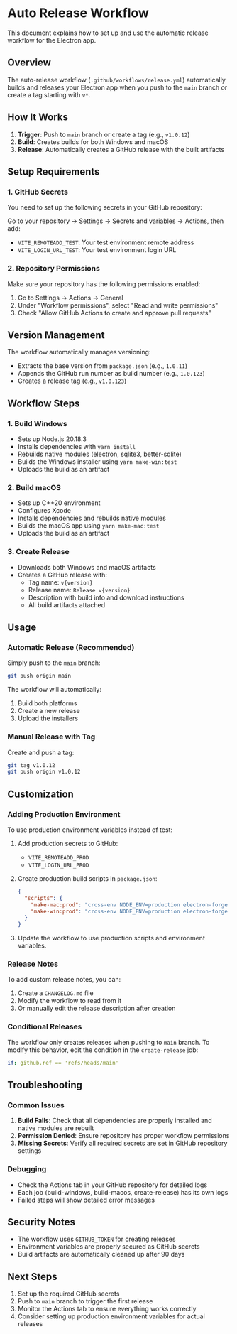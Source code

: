 # Auto Release Workflow

This document explains how to set up and use the automatic release workflow for the Electron app.

## Overview

The auto-release workflow (`.github/workflows/release.yml`) automatically builds and releases your Electron app when you push to the `main` branch or create a tag starting with `v*`.

## How It Works

1. **Trigger**: Push to `main` branch or create a tag (e.g., `v1.0.12`)
2. **Build**: Creates builds for both Windows and macOS
3. **Release**: Automatically creates a GitHub release with the built artifacts

## Setup Requirements

### 1. GitHub Secrets

You need to set up the following secrets in your GitHub repository:

Go to your repository → Settings → Secrets and variables → Actions, then add:

- `VITE_REMOTEADD_TEST`: Your test environment remote address
- `VITE_LOGIN_URL_TEST`: Your test environment login URL

### 2. Repository Permissions

Make sure your repository has the following permissions enabled:

1. Go to Settings → Actions → General
2. Under "Workflow permissions", select "Read and write permissions"
3. Check "Allow GitHub Actions to create and approve pull requests"

## Version Management

The workflow automatically manages versioning:

- Extracts the base version from `package.json` (e.g., `1.0.11`)
- Appends the GitHub run number as build number (e.g., `1.0.123`)
- Creates a release tag (e.g., `v1.0.123`)

## Workflow Steps

### 1. Build Windows
- Sets up Node.js 20.18.3
- Installs dependencies with `yarn install`
- Rebuilds native modules (electron, sqlite3, better-sqlite)
- Builds the Windows installer using `yarn make-win:test`
- Uploads the build as an artifact

### 2. Build macOS
- Sets up C++20 environment
- Configures Xcode
- Installs dependencies and rebuilds native modules
- Builds the macOS app using `yarn make-mac:test`
- Uploads the build as an artifact

### 3. Create Release
- Downloads both Windows and macOS artifacts
- Creates a GitHub release with:
  - Tag name: `v{version}`
  - Release name: `Release v{version}`
  - Description with build info and download instructions
  - All build artifacts attached

## Usage

### Automatic Release (Recommended)
Simply push to the `main` branch:
```bash
git push origin main
```

The workflow will automatically:
1. Build both platforms
2. Create a new release
3. Upload the installers

### Manual Release with Tag
Create and push a tag:
```bash
git tag v1.0.12
git push origin v1.0.12
```

## Customization

### Adding Production Environment

To use production environment variables instead of test:

1. Add production secrets to GitHub:
   - `VITE_REMOTEADD_PROD`
   - `VITE_LOGIN_URL_PROD`

2. Create production build scripts in `package.json`:
   ```json
   {
     "scripts": {
       "make-mac:prod": "cross-env NODE_ENV=production electron-forge make --platform=darwin",
       "make-win:prod": "cross-env NODE_ENV=production electron-forge make --platform=win32"
     }
   }
   ```

3. Update the workflow to use production scripts and environment variables.

### Release Notes

To add custom release notes, you can:

1. Create a `CHANGELOG.md` file
2. Modify the workflow to read from it
3. Or manually edit the release description after creation

### Conditional Releases

The workflow only creates releases when pushing to `main` branch. To modify this behavior, edit the condition in the `create-release` job:

```yaml
if: github.ref == 'refs/heads/main'
```

## Troubleshooting

### Common Issues

1. **Build Fails**: Check that all dependencies are properly installed and native modules are rebuilt
2. **Permission Denied**: Ensure repository has proper workflow permissions
3. **Missing Secrets**: Verify all required secrets are set in GitHub repository settings

### Debugging

- Check the Actions tab in your GitHub repository for detailed logs
- Each job (build-windows, build-macos, create-release) has its own logs
- Failed steps will show detailed error messages

## Security Notes

- The workflow uses `GITHUB_TOKEN` for creating releases
- Environment variables are properly secured as GitHub secrets
- Build artifacts are automatically cleaned up after 90 days

## Next Steps

1. Set up the required GitHub secrets
2. Push to `main` branch to trigger the first release
3. Monitor the Actions tab to ensure everything works correctly
4. Consider setting up production environment variables for actual releases 